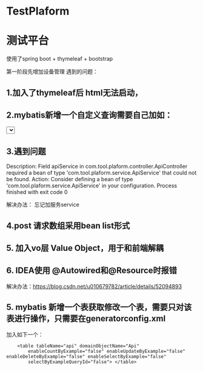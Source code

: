 # TestPlaform

# 测试平台
使用了spring boot + thymeleaf + bootstrap

第一阶段先增加设备管理
遇到的问题：
## 1.加入了thymeleaf后 html无法启动，

## 2.mybatis新增一个自定义查询需要自己加如：
  <select id="queryApiByParam" resultType="com.tool.plaform.entity.User" parameterType="com.tool.plaform.entity.UserQuery">
    select
    id,name,password
    from user
    <trim prefix="where" prefixOverrides="and">
      <if test="loginName != null and loginName !='' ">
        name = '${loginName}'
      </if>
    </trim>
  </select>
  
  
## 3.遇到问题  
Description:
Field apiService in com.tool.plaform.controller.ApiController required a bean of type 'com.tool.plaform.service.ApiService' that could not be found.
Action:
Consider defining a bean of type 'com.tool.plaform.service.ApiService' in your configuration.
Process finished with exit code 0

解决办法：
忘记加服务service

## 4.post 请求数组采用bean list形式
## 5. 加入vo层  Value Object，用于和前端解耦
## 6. IDEA使用 @Autowired和@Resource时报错
 解决办法：https://blog.csdn.net/u010679782/article/details/52094893
## 5. mybatis 新增一个表获取修改一个表，需要只对该表进行操作，只需要在generatorconfig.xml
加入如下一个：
  <!-- 表名对应生成的实体 -->
        <table tableName="api" domainObjectName="Api"
            enableCountByExample="false" enableUpdateByExample="false" enableDeleteByExample="false" enableSelectByExample="false"
            selectByExampleQueryId="false"> </table>
            